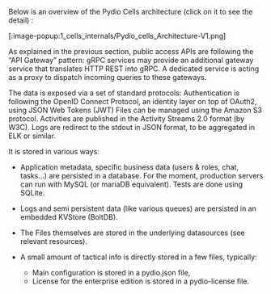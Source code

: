

Below is an overview of the Pydio Cells architecture (click on it to see the detail) :

[:image-popup:1_cells_internals/Pydio_cells_Architecture-V1.png]

As explained in the previous section, public access APIs are following the “API Gateway” pattern: gRPC services may provide an additional gateway service that translates HTTP REST into gRPC. 
A dedicated service is acting as a proxy to dispatch incoming queries to these gateways.

The data is exposed via a set of standard protocols:
Authentication is following the OpenID Connect Protocol, an identity layer on top of OAuth2, using JSON Web Tokens (JWT)
Files can be managed using the Amazon S3 protocol.
Activities are published in the Activity Streams 2.0 format (by W3C).
Logs are redirect to the stdout in JSON format, to be aggregated in ELK or similar.

It is stored in various ways:

* Application metadata, specific business data (users & roles, chat, tasks…) are persisted in a database. For the moment, production servers can run with MySQL (or mariaDB equivalent). Tests are done using SQLite.

* Logs and semi persistent data (like various queues) are persisted in an embedded KVStore (BoltDB).

* The Files themselves are stored in the underlying datasources (see relevant resources).

* A small amount of tactical info is directly stored in a few files, typically:

  * Main configuration is stored in a pydio.json file,
  * License for the enterprise edition is stored in a pydio-license file.
